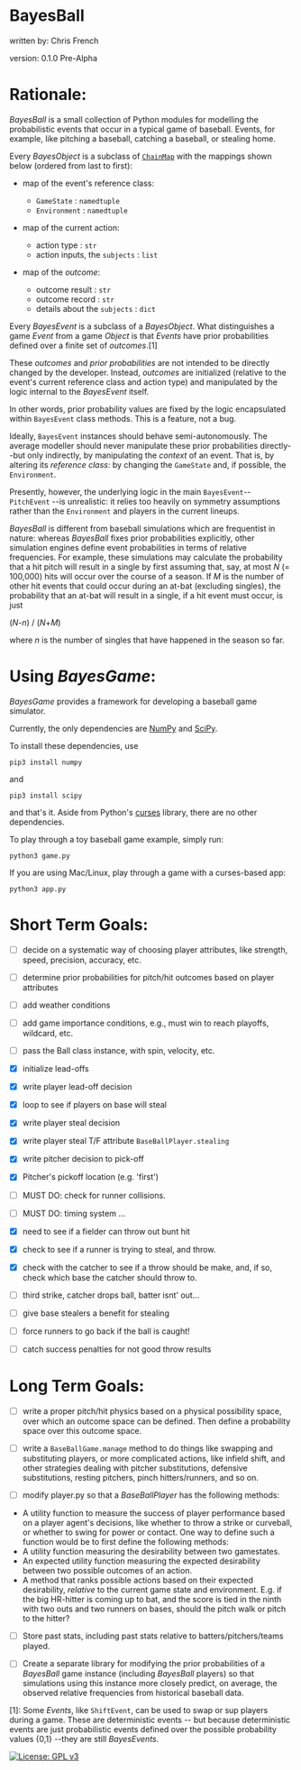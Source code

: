 # BayesBall

written by: Chris French

version: 0.1.0 Pre-Alpha

Rationale:
=========

*BayesBall* is a small collection of Python modules for modelling the probabilistic events that occur in a typical game of baseball. Events, for example, like pitching a baseball, catching a baseball, or stealing home.

Every *BayesObject* is a subclass of [`ChainMap`](https://docs.python.org/3/library/collections.html#collections.ChainMap) with the mappings shown below (ordered from last to first):

- map of the event's reference class:
    - `GameState` : `namedtuple`
    - `Environment` : `namedtuple`

- map of the current action:
    - action type : `str` 
    - action inputs, the `subjects` : `list`
  
- map of the *outcome*:
    - outcome result : `str`
    - outcome record : `str`
    - details about the `subjects` : `dict`

Every *BayesEvent* is a subclass of a *BayesObject*. What distinguishes a game *Event* from a game *Object* is that *Events* have prior probabilities defined over a finite set of *outcomes*.[1] 

These *outcomes* and *prior probabilities* are not intended to be directly changed by the developer. Instead, *outcomes* are initialized (relative to the event's current reference class and action type) and manipulated by the logic internal to the *BayesEvent* itself. 

In other words, prior probability values are fixed by the logic encapsulated within `BayesEvent` class methods. This is a feature, not a bug. 

Ideally, `BayesEvent` instances should behave semi-autonomously. The average modeller should never manipulate these prior probabilities directly--but only indirectly, by manipulating the *context* of an event. That is, by altering its *reference class*: by changing the `GameState` and, if possible, the `Environment`.

Presently, however, the underlying logic in the main `BayesEvent`-- `PitchEvent` --is unrealistic: it relies too heavily on symmetry assumptions rather than the `Environment` and players in the current lineups.

*BayesBall* is different from baseball simulations which are frequentist in nature: whereas *BayesBall* fixes prior probabilities explicitly, other simulation engines define event probabilities in terms of relative frequencies.  For example, these simulations may calculate the probability that a hit pitch will result in a single by first assuming that, say, at most *N* (= 100,000) hits will occur over the course of a season. If *M* is the number of other hit events that could occur during an at-bat (excluding singles), the probability that an at-bat will result in a single, if a hit event must occur, is just 

(*N*-*n*) / (*N*+*M*)

where *n* is the number of singles that have happened in the season so far.

Using *BayesGame*:
=================

*BayesGame* provides a framework for developing a baseball game simulator. 

Currently, the only dependencies are [NumPy](http://www.numpy.org/) and [SciPy](https://www.scipy.org/scipylib/index.html). 

To install these dependencies, use

`pip3 install numpy`

and

`pip3 install scipy`

and that's it. Aside from Python's [curses](https://docs.python.org/3/library/curses.html#module-curses) library, there are no other dependencies.

To play through a toy baseball game example, simply run:

`python3 game.py`

If you are using Mac/Linux, play through a game with a curses-based app:

`python3 app.py`


Short Term Goals:
================

- [ ] decide on a systematic way of choosing player attributes, like strength, speed, precision, accuracy, etc.

- [ ] determine prior probabilities for pitch/hit outcomes based on player attributes

- [ ] add weather conditions

- [ ] add game importance conditions, e.g., must win to reach playoffs, wildcard, etc.

- [ ] pass the Ball class instance, with spin, velocity, etc.

- [x] initialize lead-offs

- [x] write player lead-off decision

- [x] loop to see if players on base will steal

- [x] write player steal decision

- [x] write player steal T/F attribute `BaseBallPlayer.stealing`

- [x] write pitcher decision to pick-off

- [x] Pitcher's pickoff location (e.g. 'first')

- [ ] MUST DO: check for runner collisions.

- [ ] MUST DO: timing system ...

- [x] need to see if a fielder can throw out bunt hit

- [x] check to see if a runner is
        trying to steal, and throw.
		
- [x] check with the catcher to see
        if a throw should be make, and,
        if so, check which base the
        catcher should throw to.
		
- [ ] third strike, catcher drops ball, batter isnt' out...

- [ ] give base stealers a benefit for stealing

- [ ] force runners to go back if the ball is caught!

- [ ] catch success penalties for not good throw results


Long Term Goals:
===============

- [ ] write a proper pitch/hit physics based on a physical possibility space, over which an outcome space can be defined. Then define a probability space over this outcome space. 

- [ ] write a `BaseBallGame.manage` method to do things like swapping and substituting players, or more complicated actions, like infield shift, and other strategies dealing with pitcher substitutions, defensive substitutions, resting pitchers, pinch hitters/runners, and so on.

- [ ] modify player.py so that a *BaseBallPlayer* has the following methods:
    
- A utility function to measure the success of player performance based on a player agent's decisions, like whether to throw a strike or curveball, or whether to swing for power or contact. One way to define such a function would be to first define the following methods:
- A utility function measuring the desirability between two gamestates. 
- An expected utility function measuring the expected desirability between two possible outcomes of an action.
- A method that ranks possible actions based on their expected desirability, *relative* to the current game state and environment. E.g. if the big HR-hitter is coming up to bat, and the score is tied in the ninth with two outs and two runners on bases, should the pitch walk or pitch to the hitter?

- [ ] Store past stats, including past stats relative to batters/pitchers/teams played.

- [ ] Create a separate library for modifying the prior probabilities of a  *BayesBall* game instance (including *BayesBall* players) so that simulations using this instance more closely predict, on average, the observed relative frequencies from historical baseball data. 

[1]:  Some *Events*, like `ShiftEvent`, can be used to swap or sup players during a game. These are deterministic events -- but because deterministic events are just probabilistic events defined over the possible probability values \{0,1\} --they are still *BayesEvents*.

[![License: GPL v3](https://img.shields.io/badge/License-GPL%20v3-blue.svg)](https://www.gnu.org/licenses/gpl-3.0)

